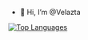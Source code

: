 - 👋 Hi, I’m @Velazta

[![Top Languages](https://github-readme-stats.vercel.app/api/top-langs/?username=velazta&layout=compact&theme=dark)](https://github.com/velazta/github-readme-stats)
